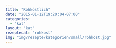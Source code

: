 ```yaml
---
title: "Rohköstlich"
date: "2015-01-12T19:20:04-07:00"
categories:
  - "kat"
layout: "kat"
rezeptecat: "rohkost"
img: "img/rezepte/kategorien/small/rohkost.jpg"
---
```

